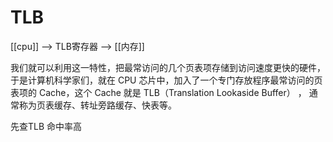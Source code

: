# TLB
[[cpu]] --> TLB寄存器 --> [[内存]]

我们就可以利用这一特性，把最常访问的几个页表项存储到访问速度更快的硬件，于是计算机科学家们，就在 CPU 芯片中，加入了一个专门存放程序最常访问的页表项的 Cache，这个 Cache 就是 TLB（Translation Lookaside Buffer） ，
通常称为页表缓存、转址旁路缓存、快表等。

先查TLB 命中率高

